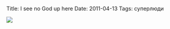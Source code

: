 Title: I see no God up here
Date: 2011-04-13
Tags: суперлюди

<div class="text"><img src="http://dl.dropbox.com/u/140528/site/gagarin.jpg" /><br /><br /></div>